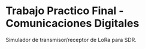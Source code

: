 # Trabajo Practico Final - Comunicaciones Digitales

Simulador de transmisor/receptor de LoRa para SDR.
